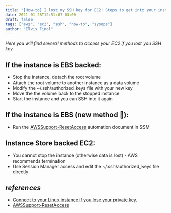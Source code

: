 ```yaml
---
title: "[How-to] I lost my SSH key for EC2! Steps to get into your instance back"
date: 2021-01-28T12:51:07-03:00
draft: false
tags: ["aws", "ec2", "ssh", "how-to", "sysops"]
author: "Elvis Finol"
---
```


*Here you will find several methods to access your EC2 if you lost you SSH key*

## If the instance is EBS backed:
  - Stop the instance, detach the root volume
  - Attach the root volume to another instance as a data volume
  - Modify the ~/.ssh/authorized_keys file with your new key
  - Move the the volume back to the stopped instance
  - Start the instance and you can SSH into it again

## If the instance is EBS (new method 🧙):
- Run the [AWSSupport-ResetAccess](https://docs.aws.amazon.com/systems-manager/latest/userguide/automation-awssupport-resetaccess.html) automation document in SSM

## Instance Store backed EC2:
  - You cannot stop the instance (otherwise data is lost) - AWS recommends termination
  - Use Session Manager access and edit the ~/.ssh/authorized_keys file directly

## *references*
- [Connect to your Linux instance if you lose your private key.](https://docs.aws.amazon.com/AWSEC2/latest/UserGuide/replacing-lost-key-pair.html)
- [AWSSupport-ResetAccess](https://docs.aws.amazon.com/systems-manager/latest/userguide/automation-awssupport-resetaccess.html)

